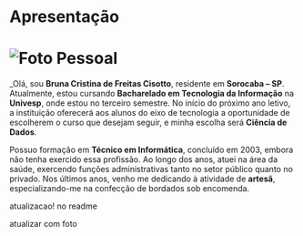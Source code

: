 # Apresentação

![Foto Pessoal](C:\Users\sidci\OneDrive\Documentos\Bruna\estagio\programadebolsas\img\fotoreadme.jpg)
=======
_Olá, sou **Bruna Cristina de Freitas Cisotto**, residente em **Sorocaba – SP**. Atualmente, estou cursando **Bacharelado em Tecnologia da Informação** na **Univesp**, onde estou no terceiro semestre. No início do próximo ano letivo, a instituição oferecerá aos alunos do eixo de tecnologia a oportunidade de escolherem o curso que desejam seguir, e minha escolha será **Ciência de Dados**.

Possuo formação em **Técnico em Informática**, concluído em 2003, embora não tenha exercido essa profissão. Ao longo dos anos, atuei na área da saúde, exercendo funções administrativas tanto no setor público quanto no privado. Nos últimos anos, venho me dedicando à atividade de **artesã**, especializando-me na confecção de bordados sob encomenda. 

atualizacao! no readme

atualizar com foto


